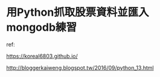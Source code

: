# 用Python抓取股票資料並匯入mongodb練習

ref:

https://koreal6803.github.io/

http://bloggerkaiweng.blogspot.tw/2016/09/python_13.html
